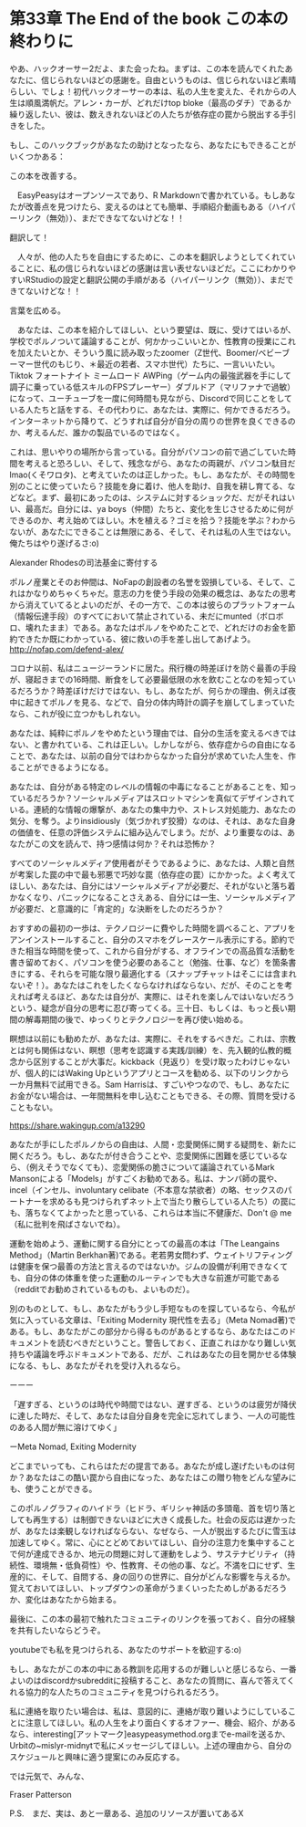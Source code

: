 # 第33章 The End of the book この本の終わりに

やあ、ハックオーサー2だよ、また会ったね。まずは、この本を読んでくれたあなたに、信じられないほどの感謝を。自由というものは、信じられないほど素晴らしい、でしょ！初代ハックオーサーの本は、私の人生を変えた、それからの人生は順風満帆だ。アレン・カーが、どれだけtop bloke（最高のダチ）であるか繰り返したい、彼は、数えきれないほどの人たちが依存症の罠から脱出する手引きをした。

もし、このハックブックがあなたの助けとなったなら、あなたにもできることがいくつかある：

この本を改善する。

　EasyPeasyはオープンソースであり、R Markdownで書かれている。もしあなたが改善点を見つけたら、変えるのはとても簡単、手順紹介動画もある（ハイパーリンク（無効））、まだできなてないけどな！！

翻訳して！

　人々が、他の人たちを自由にするために、この本を翻訳しようとしてくれていることに、私の信じられないほどの感謝は言い表せないほどだ。ここにわかりやすいRStudioの設定と翻訳公開の手順がある（ハイパーリンク（無効））、まだできてないけどな！！

言葉を広める。

　あなたは、この本を紹介してほしい、という要望は、既に、受けてはいるが、学校でポルノついて議論することが、何かかっこいいとか、性教育の授業にこれを加えたいとか、そういう風に読み取ったzoomer（Z世代、Boomer/ベビーブーマー世代のもじり、＊最近の若者、スマホ世代）たちに、一言いいたい。Tiktok フォートナイト ミームロード AWPing（ゲーム内の最強武器を手にして調子に乗っている低スキルのFPSプレーヤー）ダブルドア（マリファナで過敏）になって、ユーチューブを一度に何時間も見ながら、Discordで同じことをしている人たちと話をする、その代わりに、あなたは、実際に、何かできるだろう。インターネットから降りて、どうすれば自分が自分の周りの世界を良くできるのか、考えるんだ、誰かの製品でいるのではなく。

これは、思いやりの場所から言っている。自分がパソコンの前で過ごしていた時間を考えると恐ろしい、そして、残念ながら、あなたの両親が、パソコン駄目だlmao(くそワロタ)、と考えていたのは正しかった。もし、あなたが、その時間を別のことに使っていたら？技能を身に着け、他人を助け、自我を耕し育てる、などなど。まず、最初にあったのは、システムに対するショックだ、だがそれはいい、最高だ。自分には、ya boys（仲間）たちと、変化を生じさせるために何ができるのか、考え始めてほしい。木を植える？ゴミを拾う？技能を学ぶ？わからないが、あなたにできることは無限にある、そして、それは私の人生ではない。俺たちはやり遂げるさ:o)

Alexander Rhodesの司法基金に寄付する

ポルノ産業とそのお仲間は、NoFapの創設者の名誉を毀損している、そして、これはかなりめちゃくちゃだ。意志の力を使う手段の効果の概念は、あなたの思考から消えていてるとよいのだが、その一方で、この本は彼らのプラットフォーム（情報伝達手段）のすべてにおいて禁止されている、未だにmunted（ボロボロ、壊れたまま）である。あなたはポルノをやめたことで、どれだけのお金を節約できたか既にわかっている、彼に救いの手を差し出してあげよう。http://nofap.com/defend-alex/

コロナ以前、私はニュージーランドに居た。飛行機の時差ぼけを防ぐ最善の手段が、寝起きまでの16時間、断食をして必要最低限の水を飲むことなのを知っているだろうか？時差ぼけだけではない、もし、あなたが、何らかの理由、例えば夜中に起きてポルノを見る、などで、自分の体内時計の調子を崩してしまっていたなら、これが役に立つかもしれない。

あなたは、純粋にポルノをやめたという理由では、自分の生活を変えるべきではない、と書かれている、これは正しい。しかしながら、依存症からの自由になることで、あなたは、以前の自分ではわからなかった自分が求めていた人生を、作ることができるようになる。

あなたは、自分がある特定のレベルの情報の中毒になることがあることを、知っているだろうか？ソーシャルメディアはスロットマシンを真似てデザインされている。連続的な情報の爆撃が、あなたの集中力や、ストレス対処能力、あなたの気分、を奪う。よりinsidiously（気づかれず狡猾）なのは、それは、あなた自身の価値を、任意の評価システムに組み込んでしまう。だが、より重要なのは、あなたがこの文を読んで、持つ感情は何か？それは恐怖か？

すべてのソーシャルメディア使用者がそうであるように、あなたは、人類と自然が考案した罠の中で最も邪悪で巧妙な罠（依存症の罠）にかかった。よく考えてほしい、あなたは、自分にはソーシャルメディアが必要だ、それがないと落ち着かなくなり、パニックになることさえある、自分には一生、ソーシャルメディアが必要だ、と意識的に「肯定的」な決断をしたのだろうか？

おすすめの最初の一歩は、テクノロジーに費やした時間を調べること、アプリをアンインストールすること、自分のスマホをグレースケール表示にする。節約できた相当な時間を使って、これから自分がする、オフラインでの高品質な活動を書き留めておく、パソコンを使う必要のあること（勉強、仕事、など）を箇条書きにする、それらを可能な限り最適化する（スナップチャットはそこには含まれないぞ！）。あなたはこれをしたくならなければならない、だが、そのことを考えれば考えるほど、あなたは自分が、実際に、はそれを楽しんではいないだろうという、疑念が自分の思考に忍び寄ってくる。三十日、もしくは、もっと長い期間の解毒期間の後で、ゆっくりとテクノロジーを再び使い始める。

瞑想は以前にも勧めたが、あなたは、実際に、それをするべきだ。これは、宗教とは何も関係はない、瞑想（思考を認識する実践/訓練）を、先入観的仏教的概念から区別することが大事だ。kickback（見返り）を受け取ったわけじゃないが、個人的にはWaking Upというアプリとコースを勧める、以下のリンクから一か月無料で試用できる。Sam Harrisは、すごいやつなので、もし、あなたにお金がない場合は、一年間無料を申し込むこともできる、その際、質問を受けることもない。

https://share.wakingup.com/a13290

あなたが手にしたポルノからの自由は、人間・恋愛関係に関する疑問を、新たに開くだろう。もし、あなたが付き合うことや、恋愛関係に困難を感じているなら、（例えそうでなくても）、恋愛関係の脆さについて議論されているMark Mansonによる「Models」がすごくお勧めである。私は、ナンパ師の罠や、incel（インセル、involuntary celibate（不本意な禁欲者）の略、セックスのパートナーを求めるも見つけられずネット上で当たり散らしている人たち）の罠にも、落ちなくてよかったと思っている、これらは本当に不健康だ、Don't @ me（私に批判を飛ばさないでね）。

運動を始めよう、運動に関する自分にとっての最高の本は「The Leangains Method」（Martin Berkhan著)である。老若男女問わず、ウェイトリフティングは健康を保つ最善の方法と言えるのではないか。ジムの設備が利用できなくても、自分の体の体重を使った運動のルーティンでも大きな前進が可能である（redditでお勧めされているものも、よいものだ）。

別のものとして、もし、あなたがもう少し手短なものを探しているなら、今私が気に入っている文章は、「Exiting Modernity 現代性を去る」（Meta Nomad著)である。もし、あなたがこの部分から得るものがあるとするなら、あなたはこのドキュメントを読むべきだということ。警告しておく、正直これはかなり難しい気持ちや議論を呼ぶドキュメントである、だが、これはあなたの目を開かせる体験になる、もし、あなたがそれを受け入れるなら。

ーーー

「遅すぎる、というのは時代や時間ではない、遅すぎる、というのは疲労が降伏に達した時だ、そして、あなたは自分自身を完全に忘れてしまう、一人の可能性のある人間が無に溶けてゆく」

ーMeta Nomad, Exiting Modernity

どこまでいっても、これらはただの提言である。あなたが成し遂げたいものは何か？あなたはこの酷い罠から自由になった、あなたはこの贈り物をどんな望みにも、使うことができる。

このポルノグラフィのハイドラ（ヒドラ、ギリシャ神話の多頭竜、首を切り落としても再生する）は制御できないほどに大きく成長した。社会の反応は遅かったが、あなたは楽観しなければならない、なぜなら、一人が脱出するたびに雪玉は加速してゆく。常に、心にとどめておいてほしい、自分の注意力を集中することで何が達成できるか、地元の問題に対して運動をしよう、サステナビリティ（持続性、環境無・低負荷性）や、性教育、その他の事、など。不満を口にせず、生産的に、そして、自問する、身の回りの世界に、自分がどんな影響を与えるか。覚えておいてほしい、トップダウンの革命がうまくいったためしがあるだろうか、変化はあなたから始まる。

最後に、この本の最初で触れたコミュニティのリンクを張っておく、自分の経験を共有したいならどうぞ。

youtubeでも私を見つけられる、あなたのサポートを歓迎する:o)

もし、あなたがこの本の中にある教訓を応用するのが難しいと感じるなら、一番よいのはdiscordかsubredditに投稿すること、あなたの質問に、喜んで答えてくれる協力的な人たちのコミュニティを見つけられるだろう。

私に連絡を取りたい場合は、私は、意図的に、連絡が取り難いようにしていることに注意してほしい。私の人生をより面白くするオファー、機会、紹介、があるなら、interesting[アットマーク]easypeasymethod.orgまでe-mailを送るか、Urbitの~mislyr-midnytで私にメッセージしてほしい。上述の理由から、自分のスケジュールと興味に適う提案にのみ反応する。

では元気で、みんな、

Fraser Patterson

P.S.　まだ、実は、あと一章ある、追加のリソースが置いてあるX